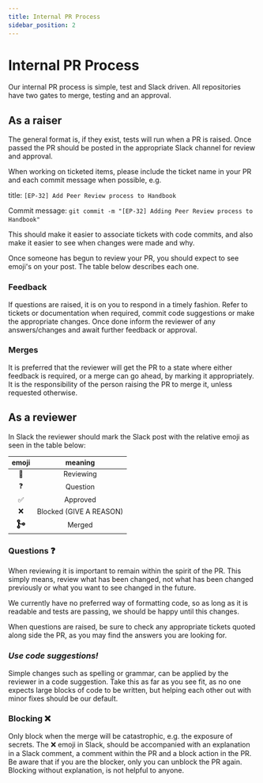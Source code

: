 ```yaml
---
title: Internal PR Process
sidebar_position: 2
---
```


# Internal PR Process

Our internal PR process is simple, test and Slack driven.  All repositories have two gates to merge, testing and an approval.  

## As a raiser

The general format is, if they exist, tests will run when a PR is raised.  Once passed the PR should be posted in the appropriate Slack channel for review and approval.

When working on ticketed items, please include the ticket name in your PR and each commit message when possible, e.g.

title: `[EP-32] Add Peer Review process to Handbook`

Commit message: `git commit -m "[EP-32] Adding Peer Review process to Handbook"`

This should make it easier to associate tickets with code commits, and also make it easier to see when changes were made and why.

Once someone has begun to review your PR, you should expect to see emoji's on your post.  The table below describes each one.

### Feedback

If questions are raised, it is on you to respond in a timely fashion.  Refer to tickets or documentation when required, commit code suggestions or make the appropriate changes.  Once done inform the reviewer of any answers/changes and await further feedback or approval.

### Merges

It is preferred that the reviewer will get the PR to a state where either feedback is required, or a merge can go ahead, by marking it appropriately.  It is the responsibility of the person raising the PR to merge it, unless requested otherwise.

## As a reviewer

In Slack the reviewer should mark the Slack post with the relative emoji as seen in the table below:

| emoji | meaning |
|:-----:|:-------:|
| :eyes: | Reviewing |
| :question: | Question |
| :white_check_mark: | Approved |
| :x: | Blocked (GIVE A REASON) |
| ![merged](images/merge.png) | Merged |

### Questions :question:

When reviewing it is important to remain within the spirit of the PR.  This simply means, review what has been changed, not what has been changed previously or what you want to see changed in the future.

We currently have no preferred way of formatting code, so as long as it is readable and tests are passing, we should be happy until this changes.

When questions are raised, be sure to check any appropriate tickets quoted along side the PR, as you may find the answers you are looking for.

### _*Use code suggestions!*_ 

Simple changes such as spelling or grammar, can be applied by the reviewer in a code suggestion.  Take this as far as you see fit, as no one expects large blocks of code to be written, but helping each other out with minor fixes should be our default.

### Blocking :x:

Only block when the merge will be catastrophic, e.g. the exposure of secrets.  The :x: emoji in Slack, should be accompanied with an explanation in a Slack comment, a comment within the PR and a block action in the PR.  Be aware that if you are the blocker, only you can unblock the PR again.  Blocking without explanation, is not helpful to anyone.
